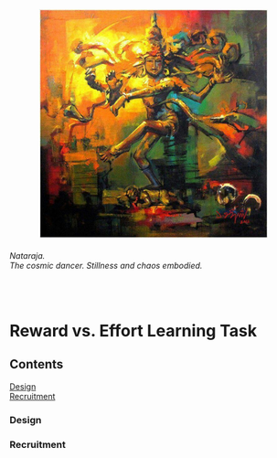 <p align="center"> <img width="400" src="task.jpeg" alt="triumvirate"> </p>

###### *Nataraja.*<br>*The cosmic dancer. Stillness and chaos embodied.*
<br>

# Reward vs. Effort Learning Task
## Contents
[Design](task.md#design)<br>
[Recruitment](task.md#recruitment)

### Design

### Recruitment

### 
